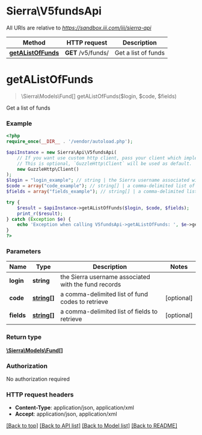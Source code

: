 # Sierra\V5fundsApi

All URIs are relative to *https://sandbox.iii.com/iii/sierra-api*

Method | HTTP request | Description
------------- | ------------- | -------------
[**getAListOfFunds**](V5fundsApi.md#getAListOfFunds) | **GET** /v5/funds/ | Get a list of funds


# **getAListOfFunds**
> \Sierra\Models\Fund[] getAListOfFunds($login, $code, $fields)

Get a list of funds



### Example
```php
<?php
require_once(__DIR__ . '/vendor/autoload.php');

$apiInstance = new Sierra\Api\V5fundsApi(
    // If you want use custom http client, pass your client which implements `GuzzleHttp\ClientInterface`.
    // This is optional, `GuzzleHttp\Client` will be used as default.
    new GuzzleHttp\Client()
);
$login = "login_example"; // string | the Sierra username associated with the fund records
$code = array("code_example"); // string[] | a comma-delimited list of fund codes to retrieve
$fields = array("fields_example"); // string[] | a comma-delimited list of fields to retrieve

try {
    $result = $apiInstance->getAListOfFunds($login, $code, $fields);
    print_r($result);
} catch (Exception $e) {
    echo 'Exception when calling V5fundsApi->getAListOfFunds: ', $e->getMessage(), PHP_EOL;
}
?>
```

### Parameters

Name | Type | Description  | Notes
------------- | ------------- | ------------- | -------------
 **login** | **string**| the Sierra username associated with the fund records |
 **code** | [**string[]**](../Model/string.md)| a comma-delimited list of fund codes to retrieve | [optional]
 **fields** | [**string[]**](../Model/string.md)| a comma-delimited list of fields to retrieve | [optional]

### Return type

[**\Sierra\Models\Fund[]**](../Model/Fund.md)

### Authorization

No authorization required

### HTTP request headers

 - **Content-Type**: application/json, application/xml
 - **Accept**: application/json, application/xml

[[Back to top]](#) [[Back to API list]](../../README.md#documentation-for-api-endpoints) [[Back to Model list]](../../README.md#documentation-for-models) [[Back to README]](../../README.md)

